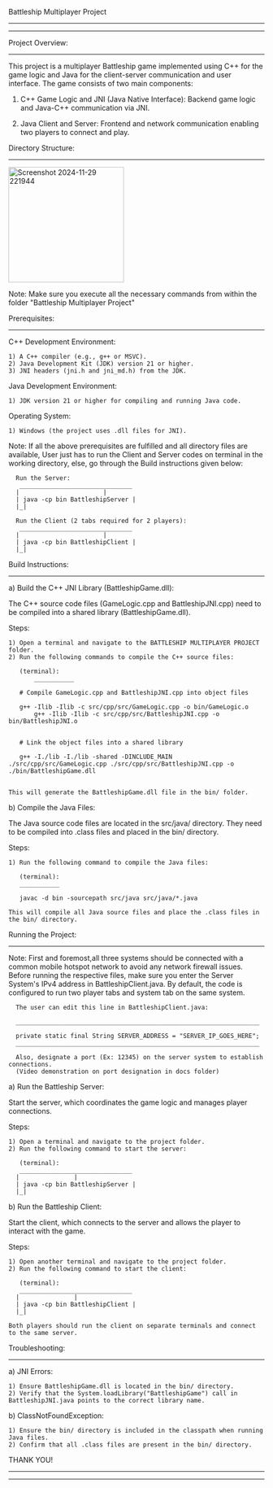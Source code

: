 Battleship Multiplayer Project
______________________________
______________________________




Project Overview:
_________________

This project is a multiplayer Battleship game implemented using C++ for the game logic and Java for the client-server communication and user interface. The game consists of two main components:

1) C++ Game Logic and JNI (Java Native Interface): Backend game logic and Java-C++ 
   communication via JNI.

2) Java Client and Server: Frontend and network communication
   enabling two players to connect and play.




Directory Structure:
____________________
<img width="227" alt="Screenshot 2024-11-29 221944" src="https://github.com/user-attachments/assets/55d1daa4-3d9c-4d05-8a12-454babf52960">

Note: Make sure you execute all the necessary commands from within the folder "Battleship Multiplayer Project"



Prerequisites:
______________


C++ Development Environment:

	1) A C++ compiler (e.g., g++ or MSVC).
	2) Java Development Kit (JDK) version 21 or higher.
	3) JNI headers (jni.h and jni_md.h) from the JDK.

Java Development Environment:

	1) JDK version 21 or higher for compiling and running Java code.

Operating System:

	1) Windows (the project uses .dll files for JNI).


Note: If all the above prerequisites are fulfilled and all directory files are available,
      User just has to run the Client and Server codes on terminal in the 
      working directory, else, go through the Build instructions given below:

      Run the Server:
       _______________________________
      |			              |
      | java -cp bin BattleshipServer |
      |_|

      Run the Client (2 tabs required for 2 players):
       _______________________________
      |			              |
      | java -cp bin BattleshipClient |
      |_|

      


Build Instructions:
___________________


a) Build the C++ JNI Library (BattleshipGame.dll):

   The C++ source code files (GameLogic.cpp and BattleshipJNI.cpp) need to be compiled 
   into a shared library (BattleshipGame.dll).

   Steps:

   	1) Open a terminal and navigate to the BATTLESHIP MULTIPLAYER PROJECT folder.
   	2) Run the following commands to compile the C++ source files:
	   
	   (terminal):
           ___________

	   # Compile GameLogic.cpp and BattleshipJNI.cpp into object files

	   g++ -Ilib -Ilib -c src/cpp/src/GameLogic.cpp -o bin/GameLogic.o
           g++ -Ilib -Ilib -c src/cpp/src/BattleshipJNI.cpp -o bin/BattleshipJNI.o


	   # Link the object files into a shared library
	   
	   g++ -I./lib -I./lib -shared -DINCLUDE_MAIN ./src/cpp/src/GameLogic.cpp ./src/cpp/src/BattleshipJNI.cpp -o ./bin/BattleshipGame.dll


	This will generate the BattleshipGame.dll file in the bin/ folder.


b) Compile the Java Files:

   The Java source code files are located in the src/java/ directory.
   They need to be compiled into .class files and placed in the bin/ directory.

   Steps:

   	1) Run the following command to compile the Java files:

	   (terminal):
	   ___________

	   javac -d bin -sourcepath src/java src/java/*.java
	   
	This will compile all Java source files and place the .class files in the bin/ directory.



Running the Project:
____________________


Note: First and foremost,all three systems should be connected with a common mobile hotspot network to avoid any network firewall issues.
      Before running the respective files, make sure you enter the Server System's IPv4 address in
      BattleshipClient.java. By default, the code is configured to run two player tabs and system tab
      on the same system.

      The user can edit this line in BattleshipClient.java:

      ___________________________________________________________________

      private static final String SERVER_ADDRESS = "SERVER_IP_GOES_HERE";
      ___________________________________________________________________

      Also, designate a port (Ex: 12345) on the server system to establish connections.
      (Video demonstration on port designation in docs folder)
      


a) Run the Battleship Server:

   Start the server, which coordinates the game logic and manages player connections.

   Steps:

   	1) Open a terminal and navigate to the project folder.
   	2) Run the following command to start the server:

	   (terminal):
	   _______________________________
	  |				  |
	  | java -cp bin BattleshipServer |
	  |_|



b) Run the Battleship Client:

   Start the client, which connects to the server and allows the player to interact with the game.

   Steps:

   	1) Open another terminal and navigate to the project folder.
	2) Run the following command to start the client:

	   (terminal):
	   _______________________________
	  |				  |
	  | java -cp bin BattleshipClient |
	  |_|

	Both players should run the client on separate terminals and connect to the same server.




Troubleshooting:
________________


a) JNI Errors:

	1) Ensure BattleshipGame.dll is located in the bin/ directory.
	2) Verify that the System.loadLibrary("BattleshipGame") call in BattleshipJNI.java points to the correct library name.


b) ClassNotFoundException:

	1) Ensure the bin/ directory is included in the classpath when running Java files.
	2) Confirm that all .class files are present in the bin/ directory.




THANK YOU!
__________
__________
